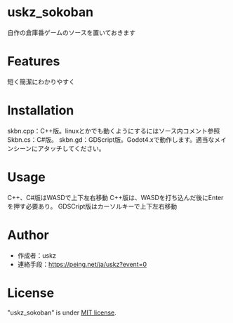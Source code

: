 # uskz_sokoban
自作の倉庫番ゲームのソースを置いておきます

# Features
短く簡潔にわかりやすく

# Installation
skbn.cpp：C++版。linuxとかでも動くようにするにはソース内コメント参照  
Skbn.cs：C#版。
skbn.gd：GDScript版。Godot4.xで動作します。適当なメインシーンにアタッチしてください。

# Usage
C++、C#版はWASDで上下左右移動
C++版は、WASDを打ち込んだ後にEnterを押す必要あり。
GDSCript版はカーソルキーで上下左右移動

# Author
* 作成者：uskz
* 連絡手段：https://peing.net/ja/uskz?event=0

# License
"uskz_sokoban" is under [MIT license](https://en.wikipedia.org/wiki/MIT_License).
